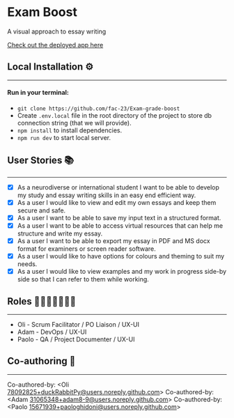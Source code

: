 # Exam Boost

A visual approach to essay writing

[Check out the deployed app here](https://exam-grade-boost.vercel.app)

## Local Installation ⚙️

---

#### Run in your terminal:

- `git clone https://github.com/fac-23/Exam-grade-boost`
- Create `.env.local` file in the root directory of the project to store db connection string (that we will provide).
- `npm install` to install dependencies.
- `npm run dev` to start local server.

## User Stories 📚

---

- [x] As a neurodiverse or international student I want to be able to develop my study and essay writing skills in an easy end efficient way.
- [x] As a user I would like to view and edit my own essays and keep them secure and safe.
- [x] As a user I want to be able to save my input text in a structured format.
- [x] As a user I want to be able to access virtual resources that can help me structure and write my essay.
- [x] As a user I want to be able to export my essay in PDF and MS docx format for examiners or screen reader software.
- [x] As a user I would like to have options for colours and theming to suit my needs.
- [x] As a user I would like to view examples and my work in progress side-by side so that I can refer to them while working.

## Roles 🚴🏽‍♀️🚴🚴🏾‍♂️

---

- Oli - Scrum Facilitator / PO Liaison / UX-UI
- Adam - DevOps / UX-UI
- Paolo - QA / Project Documenter / UX-UI

## Co-authoring 🤝

---

Co-authored-by: <Oli 78092825+duckRabbitPy@users.noreply.github.com>
Co-authored-by: <Adam 31065348+adam8-9@users.noreply.github.com>
Co-authored-by: <Paolo 15671939+paologhidoni@users.noreply.github.com>
